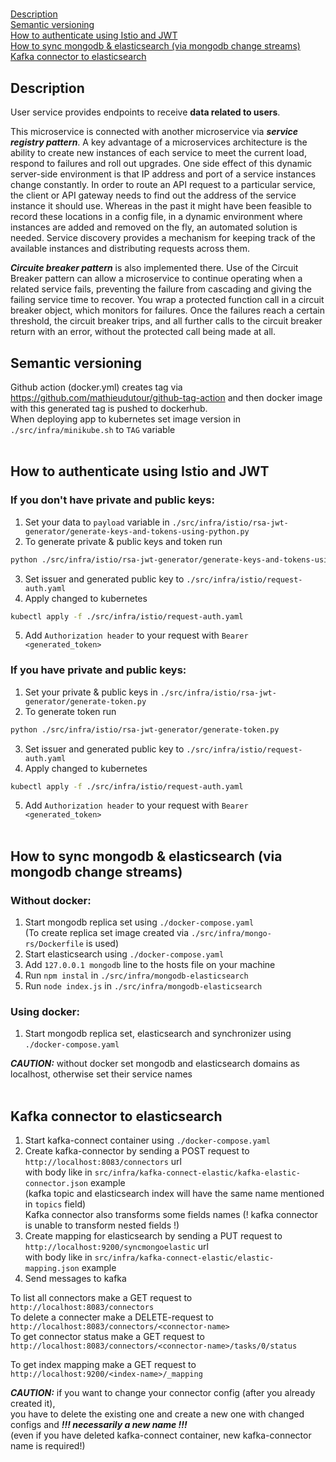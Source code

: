 
##### 
[Description](#description)<br/>
[Semantic versioning](#version)<br/>
[How to authenticate using Istio and JWT](#istio)<br/>
[How to sync mongodb & elasticsearch (via mongodb change streams)](#sync_changestreams)<br/>
[Kafka connector to elasticsearch](#sync_kafka)

<a id="description"></a>
## Description

User service provides endpoints to receive **data related to users**.<br/>

This microservice is connected with another microservice via ***service registry pattern***. A key advantage of a microservices architecture is the ability to create new instances of each service to meet the current load, respond to failures and roll out upgrades. One side effect of this dynamic server-side environment is that IP address and port of a service instances change constantly. In order to route an API request to a particular service, the client or API gateway needs to find out the address of the service instance it should use. Whereas in the past it might have been feasible to record these locations in a config file, in a dynamic environment where instances are added and removed on the fly, an automated solution is needed. Service discovery provides a mechanism for keeping track of the available instances and distributing requests across them.

***Circuite breaker pattern*** is also implemented there. Use of the Circuit Breaker pattern can allow a microservice to continue operating when a related service fails, preventing the failure from cascading and giving the failing service time to recover. You wrap a protected function call in a circuit breaker object, which monitors for failures. Once the failures reach a certain threshold, the circuit breaker trips, and all further calls to the circuit breaker return with an error, without the protected call being made at all.


<a id="version"></a>
## Semantic versioning

Github action (docker.yml) creates tag via https://github.com/mathieudutour/github-tag-action
and then docker image with this generated tag is pushed to dockerhub. <br/>
When deploying app to kubernetes set image version in ```./src/infra/minikube.sh``` to ```TAG``` variable
<br/><br/>

<a id="istio"></a>
## How to authenticate using Istio and JWT

### If you don't have private and public keys:

1. Set your data to ```payload``` variable in ```./src/infra/istio/rsa-jwt-generator/generate-keys-and-tokens-using-python.py```
2. To generate private & public keys and token run 
```bash
python ./src/infra/istio/rsa-jwt-generator/generate-keys-and-tokens-using-python.py
```
3. Set issuer and generated public key to ```./src/infra/istio/request-auth.yaml```
4. Apply changed to kubernetes 
```bash
kubectl apply -f ./src/infra/istio/request-auth.yaml
```
5. Add ```Authorization header``` to your request with ```Bearer <generated_token>```


### If you have private and public keys:

1. Set your private & public keys in ```./src/infra/istio/rsa-jwt-generator/generate-token.py```
2. To generate token run
```bash
python ./src/infra/istio/rsa-jwt-generator/generate-token.py
```
3. Set issuer and generated public key to ```./src/infra/istio/request-auth.yaml```
4. Apply changed to kubernetes
```bash
kubectl apply -f ./src/infra/istio/request-auth.yaml
```
5. Add ```Authorization header``` to your request with ```Bearer <generated_token>```
<br/><br/>


<a id="sync_changestreams"></a>
## How to sync mongodb & elasticsearch (via mongodb change streams)
### Without docker:
1. Start mongodb replica set using ```./docker-compose.yaml``` <br/>
(To create replica set image created via ```./src/infra/mongo-rs/Dockerfile``` is used)
2. Start elasticsearch using ```./docker-compose.yaml```
3. Add ```127.0.0.1 mongodb``` line to the hosts file on your machine
4. Run ```npm instal``` in ```./src/infra/mongodb-elasticsearch```
5. Run ```node index.js``` in ```./src/infra/mongodb-elasticsearch```

### Using docker:

1. Start mongodb replica set, elasticsearch and synchronizer using ```./docker-compose.yaml``` <br/>

***CAUTION:*** without docker set mongodb and elasticsearch domains as localhost,
otherwise set their service names
<br/><br/>


<a id="sync_kafka"></a>
## Kafka connector to elasticsearch

1. Start kafka-connect container using ```./docker-compose.yaml``` <br/>
2. Create kafka-connector by sending a POST request to ```http://localhost:8083/connectors``` url <br/>
with body like in ```src/infra/kafka-connect-elastic/kafka-elastic-connector.json``` example <br/>
   (kafka topic and elasticsearch index will have the same name mentioned in ```topics``` field) <br/>
Kafka connector also transforms some fields names (! kafka connector is unable to transform nested fields !)
3. Create mapping for elasticsearch by sending a PUT request to ```http://localhost:9200/syncmongoelastic``` url <br/>
with body like in ```src/infra/kafka-connect-elastic/elastic-mapping.json``` example <br/>
4. Send messages to kafka

To list all connectors make a GET request to ```http://localhost:8083/connectors``` <br/>
To delete a connecter make a DELETE-request to ```http://localhost:8083/connectors/<connector-name>``` <br/>
To get connector status make a GET request to ```http://localhost:8083/connectors/<connector-name>/tasks/0/status``` <br/>

To get index mapping make a GET request to ```http://localhost:9200/<index-name>/_mapping``` <br/>

***CAUTION:*** if you want to change your connector config (after you already created it), <br/>
you have to delete the existing one and create a new one with changed configs and
***!!! necessarily a new name !!!*** <br/>
(even if you have deleted kafka-connect container, new kafka-connector name is required!) 

